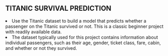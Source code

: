 <h2>TITANIC SURVIVAL PREDICTION</h2>
<li>Use the Titanic dataset to build a model that predicts whether a
passenger on the Titanic survived or not. This is a classic beginner
project with readily available data.</li>
<li>The dataset typically used for this project contains information
about individual passengers, such as their age, gender, ticket
class, fare, cabin, and whether or not they survived.</li>
